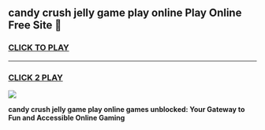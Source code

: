 
## candy crush jelly game play online Play Online Free Site 👋
<h3>
<a href="https://download.freeplayer.one?title=candy_crush_jelly_game_play_online&ref=21F">CLICK TO PLAY</a></h3>
<hr>

<h3>
<a href="https://download.freeplayer.one?title=candy_crush_jelly_game_play_online&ref=21F">CLICK 2 PLAY</a>
  
</h3>

<a href="https://download.freeplayer.one?title=candy_crush_jelly_game_play_online&ref=21F"><img src="https://cdnb.artstation.com/p/assets/images/images/032/539/853/original/anto-thomas-button-gif.gif"></a>


**candy crush jelly game play online games unblocked: Your Gateway to Fun and Accessible Online Gaming**

